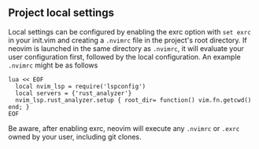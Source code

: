 ## Project local settings

Local settings can be configured by enabling the exrc option with `set exrc` in your init.vim
and creating a `.nvimrc` file in the project's root directory. If neovim is launched
in the same directory as `.nvimrc`, it will evaluate your user configuration first,
followed by the local configuration. An example `.nvimrc` might be as follows

```
lua << EOF
  local nvim_lsp = require('lspconfig')
  local servers = {'rust_analyzer'}
  nvim_lsp.rust_analyzer.setup { root_dir= function() vim.fn.getcwd() end; }
EOF
```

Be aware, after enabling exrc, neovim will execute any `.nvimrc` or `.exrc` owned by 
your user, including git clones.